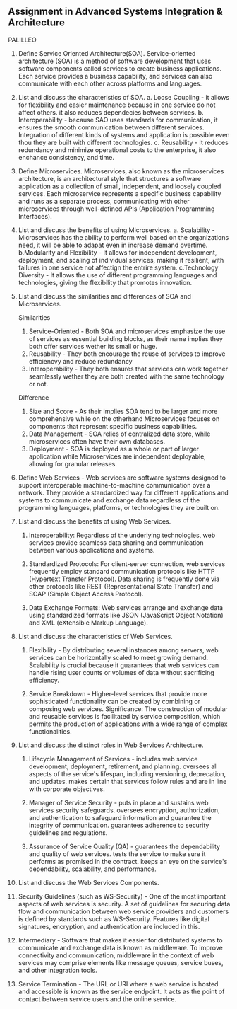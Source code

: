 ## Assignment in Advanced Systems Integration & Architecture

PALILLEO

1. Define Service Oriented Architecture(SOA).
   Service-oriented architecture (SOA) is a method of software development that uses software components called services to create business applications. Each service provides a business capability, and services can also communicate with each other across platforms and languages.

2. List and discuss the characteristics of SOA.
   a. Loose Coupling - it allows for flexibility and easier maintenance because in one service do not affect others. it also reduces dependecies between services.
   b. Interoperability - because SAO uses standards for communication, it ensures the smooth communication between different services. Integration of different kinds of systems and application is possible even thou they are built with different technologies.
   c. Reusability - It reduces redundancy and minimize operational costs to the enterprise, it also enchance consistency, and time.

3. Define Microservices.
   Microservices, also known as the microservices architecture, is an architectural style that structures a software application as a collection of small, independent, and loosely coupled services. Each microservice represents a specific business capability and runs as a separate process, communicating with other microservices through well-defined APIs (Application Programming Interfaces).

4. List and discuss the benefits of using Microservices.
   a. Scalability - Microservices has the ability to perform well based on the organizations need, it will be able to adapat even in increase demand overtime.
   b.Modularity and Flexibility - It allows for independent development, deployment, and scaling of individual services, making it resilient, with failures in one service not affectign the entrire system.
   c.Technology Diversity - It allows the use of different programming languages and technologies, giving the flexibility that promotes innovation.

5. List and discuss the similarities and differences of SOA and Microservices.

   Similarities

   1. Service-Oriented - Both SOA and microservices emphasize the use of services as essential building blocks, as their name implies they both offer services wether its small or huge.
   2. Reusability - They both encourage the reuse of services to improve efficiencvy and reduce redundancy
   3. Interoperability - They both ensures that services can work together seamlessly wether they are both created with the same technology or not.

   Difference

   1. Size and Score - As their Implies SOA tend to be larger and more comprehensive while on the otherhand Microservices focuses on components that represent specific business capabilities.
   2. Data Management - SOA relies of centralized data store, while microservices often have their own databases.
   3. Deployment - SOA is deployed as a whole or part of larger application while Microservices are independent deployable, allowing for granular releases.

6. Define Web Services - Web services are software systems designed to support interoperable machine-to-machine communication over a network. They provide a standardized way for different applications and systems to communicate and exchange data regardless of the programming languages, platforms, or technologies they are built on.

7. List and discuss the benefits of using Web Services.

   1. Interoperability: Regardless of the underlying technologies, web services provide seamless data sharing and communication between various applications and systems.

   2. Standardized Protocols: For client-server connection, web services frequently employ standard communication protocols like HTTP (Hypertext Transfer Protocol). Data sharing is frequently done via other protocols like REST (Representational State Transfer) and SOAP (Simple Object Access Protocol).

   3. Data Exchange Formats: Web services arrange and exchange data using standardized formats like JSON (JavaScript Object Notation) and XML (eXtensible Markup Language).

8. List and discuss the characteristics of Web Services.

   1. Flexibility - By distributing several instances among servers, web services can be horizontally scaled to meet growing demand.
      Scalability is crucial because it guarantees that web services can handle rising user counts or volumes of data without sacrificing efficiency.

   1. Service Breakdown - Higher-level services that provide more sophisticated functionality can be created by combining or composing web services.
      Significance: The construction of modular and reusable services is facilitated by service composition, which permits the production of applications with a wide range of complex functionalities.

9. List and discuss the distinct roles in Web Services Architecture.

   1. Lifecycle Management of Services - includes web service development, deployment, retirement, and planning.
      oversees all aspects of the service's lifespan, including versioning, deprecation, and updates.
      makes certain that services follow rules and are in line with corporate objectives.

   2. Manager of Service Security - puts in place and sustains web services security safeguards.
      oversees encryption, authorization, and authentication to safeguard information and guarantee the integrity of communication.
      guarantees adherence to security guidelines and regulations.

   3. Assurance of Service Quality (QA) - guarantees the dependability and quality of web services.
      tests the service to make sure it performs as promised in the contract.
      keeps an eye on the service's dependability, scalability, and performance.

10. List and discuss the Web Services Components.

11. Security Guidelines (such as WS-Security) - One of the most important aspects of web services is security. A set of guidelines for securing data flow and communication between web service providers and customers is defined by standards such as WS-Security. Features like digital signatures, encryption, and authentication are included in this.

12. Intermediary - Software that makes it easier for distributed systems to communicate and exchange data is known as middleware. To improve connectivity and communication, middleware in the context of web services may comprise elements like message queues, service buses, and other integration tools.

13. Service Termination - The URL or URI where a web service is hosted and accessible is known as the service endpoint. It acts as the point of contact between service users and the online service.
